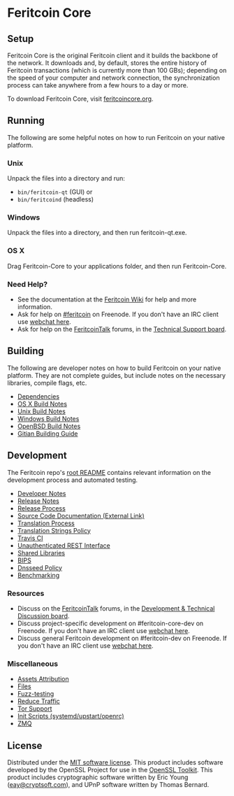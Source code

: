 Feritcoin Core
=============

Setup
---------------------
Feritcoin Core is the original Feritcoin client and it builds the backbone of the network. It downloads and, by default, stores the entire history of Feritcoin transactions (which is currently more than 100 GBs); depending on the speed of your computer and network connection, the synchronization process can take anywhere from a few hours to a day or more.

To download Feritcoin Core, visit [feritcoincore.org](https://feritcoincore.org/en/releases/).

Running
---------------------
The following are some helpful notes on how to run Feritcoin on your native platform.

### Unix

Unpack the files into a directory and run:

- `bin/feritcoin-qt` (GUI) or
- `bin/feritcoind` (headless)

### Windows

Unpack the files into a directory, and then run feritcoin-qt.exe.

### OS X

Drag Feritcoin-Core to your applications folder, and then run Feritcoin-Core.

### Need Help?

* See the documentation at the [Feritcoin Wiki](https://en.feritcoin.it/wiki/Main_Page)
for help and more information.
* Ask for help on [#feritcoin](http://webchat.freenode.net?channels=feritcoin) on Freenode. If you don't have an IRC client use [webchat here](http://webchat.freenode.net?channels=feritcoin).
* Ask for help on the [FeritcoinTalk](https://feritcointalk.org/) forums, in the [Technical Support board](https://feritcointalk.org/index.php?board=4.0).

Building
---------------------
The following are developer notes on how to build Feritcoin on your native platform. They are not complete guides, but include notes on the necessary libraries, compile flags, etc.

- [Dependencies](dependencies.md)
- [OS X Build Notes](build-osx.md)
- [Unix Build Notes](build-unix.md)
- [Windows Build Notes](build-windows.md)
- [OpenBSD Build Notes](build-openbsd.md)
- [Gitian Building Guide](gitian-building.md)

Development
---------------------
The Feritcoin repo's [root README](/README.md) contains relevant information on the development process and automated testing.

- [Developer Notes](developer-notes.md)
- [Release Notes](release-notes.md)
- [Release Process](release-process.md)
- [Source Code Documentation (External Link)](https://dev.visucore.com/feritcoin/doxygen/)
- [Translation Process](translation_process.md)
- [Translation Strings Policy](translation_strings_policy.md)
- [Travis CI](travis-ci.md)
- [Unauthenticated REST Interface](REST-interface.md)
- [Shared Libraries](shared-libraries.md)
- [BIPS](bips.md)
- [Dnsseed Policy](dnsseed-policy.md)
- [Benchmarking](benchmarking.md)

### Resources
* Discuss on the [FeritcoinTalk](https://feritcointalk.org/) forums, in the [Development & Technical Discussion board](https://feritcointalk.org/index.php?board=6.0).
* Discuss project-specific development on #feritcoin-core-dev on Freenode. If you don't have an IRC client use [webchat here](http://webchat.freenode.net/?channels=feritcoin-core-dev).
* Discuss general Feritcoin development on #feritcoin-dev on Freenode. If you don't have an IRC client use [webchat here](http://webchat.freenode.net/?channels=feritcoin-dev).

### Miscellaneous
- [Assets Attribution](assets-attribution.md)
- [Files](files.md)
- [Fuzz-testing](fuzzing.md)
- [Reduce Traffic](reduce-traffic.md)
- [Tor Support](tor.md)
- [Init Scripts (systemd/upstart/openrc)](init.md)
- [ZMQ](zmq.md)

License
---------------------
Distributed under the [MIT software license](/COPYING).
This product includes software developed by the OpenSSL Project for use in the [OpenSSL Toolkit](https://www.openssl.org/). This product includes
cryptographic software written by Eric Young ([eay@cryptsoft.com](mailto:eay@cryptsoft.com)), and UPnP software written by Thomas Bernard.
